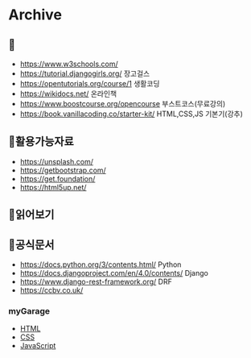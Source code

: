 # Archive



## 📖
* https://www.w3schools.com/ 
* https://tutorial.djangogirls.org/ 장고걸스
* https://opentutorials.org/course/1 생활코딩
* https://wikidocs.net/ 온라인책
* https://www.boostcourse.org/opencourse 부스트코스(무료강의)
* https://book.vanillacoding.co/starter-kit/ HTML,CSS,JS 기본기(강추)

## 📗활용가능자료
* https://unsplash.com/ 
* https://getbootstrap.com/ 
* https://get.foundation/
* https://html5up.net/


## 📙읽어보기

## 🔖공식문서
* https://docs.python.org/3/contents.html/ Python
* https://docs.djangoproject.com/en/4.0/contents/ Django 
* https://www.django-rest-framework.org/ DRF
* https://ccbv.co.uk/ 
### myGarage

* [HTML](https://github.com/voftt/mygarage/blob/master/archive/HTML.md)
* [CSS](https://github.com/voftt/mygarage/blob/master/archive/CSS.md)
* [JavaScript](https://github.com/voftt/mygarage/blob/master/archive/JS.md)
